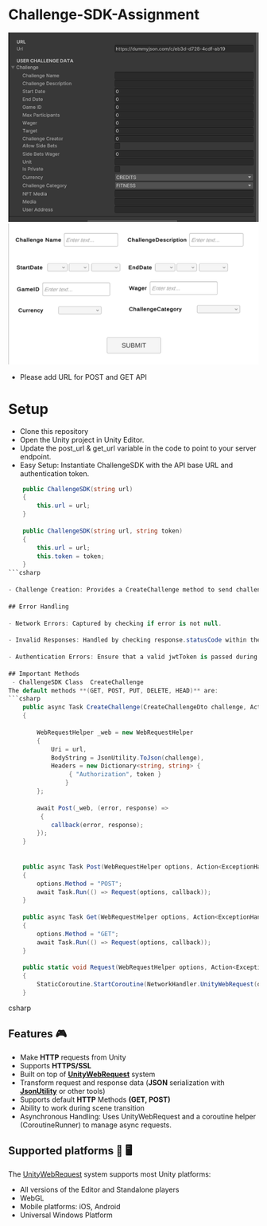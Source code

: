 # Challenge-SDK-Assignment


![RESET API HELPER](https://github.com/IrfanKMT/Challenge-SDK-Assignment/blob/main/Images/URL.png)
![](https://github.com/IrfanKMT/Challenge-SDK-Assignment/blob/main/Images/Menu.png)


- Please add URL for POST and GET API

# Setup
- Clone this repository
- Open the Unity project in Unity Editor.
- Update the post_url & get_url  variable in the code to point to your server endpoint.
- Easy Setup: Instantiate ChallengeSDK with the API base URL and authentication token.

```csharp
    public ChallengeSDK(string url)
    {
        this.url = url;
    }

    public ChallengeSDK(string url, string token)
    {
        this.url = url;
        this.token = token;
    }
```csharp

- Challenge Creation: Provides a CreateChallenge method to send challenge data to the backend.

## Error Handling

- Network Errors: Captured by checking if error is not null.

- Invalid Responses: Handled by checking response.statusCode within the callback.

- Authentication Errors: Ensure that a valid jwtToken is passed during the request.

## Important Methods
 - ChallengeSDK Class  CreateChallenge
The default methods **(GET, POST, PUT, DELETE, HEAD)** are:
```csharp
    public async Task CreateChallenge(CreateChallengeDto challenge, Action<ExceptionHandler, ResponseHelper> callback)
    {

        WebRequestHelper _web = new WebRequestHelper
        {
            Uri = url,
            BodyString = JsonUtility.ToJson(challenge),
            Headers = new Dictionary<string, string> {
                 { "Authorization", token }
                }
        };

        await Post(_web, (error, response) =>
         {
            callback(error, response);
        });
    }


    public async Task Post(WebRequestHelper options, Action<ExceptionHandler, ResponseHelper> callback)
    {
        options.Method = "POST";
        await Task.Run(() => Request(options, callback));
    }

    public async Task Get(WebRequestHelper options, Action<ExceptionHandler, ResponseHelper> callback)
    {
        options.Method = "GET";
        await Task.Run(() => Request(options, callback));
    }

    public static void Request(WebRequestHelper options, Action<ExceptionHandler, ResponseHelper> callback)
    {
        StaticCoroutine.StartCoroutine(NetworkHandler.UnityWebRequest(options, callback));
    }

```
csharp



## Features 🎮
- Make **HTTP** requests from Unity
- Supports **HTTPS/SSL**
- Built on top of **[UnityWebRequest](https://docs.unity3d.com/ScriptReference/Networking.UnityWebRequest.html)** system
- Transform request and response data (**JSON** serialization with **[JsonUtility](https://docs.unity3d.com/ScriptReference/JsonUtility.html)** or other tools)
- Supports default **HTTP** Methods **(GET, POST)**
- Ability to work during scene transition
- Asynchronous Handling: Uses UnityWebRequest and a coroutine helper (CoroutineRunner) to manage async requests.



## Supported platforms 📱 🖥 
The [UnityWebRequest](https://docs.unity3d.com/Manual/UnityWebRequest.html) system supports most Unity platforms:

* All versions of the Editor and Standalone players
* WebGL
* Mobile platforms: iOS, Android
* Universal Windows Platform
